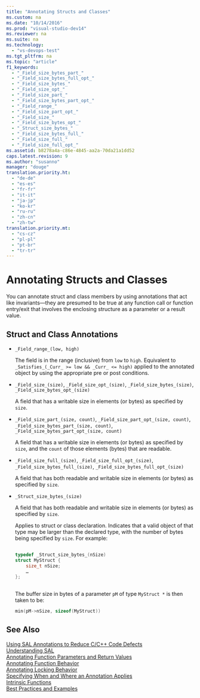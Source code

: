```yaml
---
title: "Annotating Structs and Classes"
ms.custom: na
ms.date: "10/14/2016"
ms.prod: "visual-studio-dev14"
ms.reviewer: na
ms.suite: na
ms.technology: 
  - "vs-devops-test"
ms.tgt_pltfrm: na
ms.topic: "article"
f1_keywords: 
  - "_Field_size_bytes_part_"
  - "_Field_size_bytes_full_opt_"
  - "_Field_size_bytes_"
  - "_Field_size_opt_"
  - "_Field_size_part_"
  - "_Field_size_bytes_part_opt_"
  - "_Field_range_"
  - "_Field_size_part_opt_"
  - "_Field_size_"
  - "_Field_size_bytes_opt_"
  - "_Struct_size_bytes_"
  - "_Field_size_bytes_full_"
  - "_Field_size_full_"
  - "_Field_size_full_opt_"
ms.assetid: b8278a4a-c86e-4845-aa2a-70da21a1dd52
caps.latest.revision: 9
ms.author: "susanno"
manager: "douge"
translation.priority.ht: 
  - "de-de"
  - "es-es"
  - "fr-fr"
  - "it-it"
  - "ja-jp"
  - "ko-kr"
  - "ru-ru"
  - "zh-cn"
  - "zh-tw"
translation.priority.mt: 
  - "cs-cz"
  - "pl-pl"
  - "pt-br"
  - "tr-tr"
---
```

# Annotating Structs and Classes
You can annotate struct and class members by using annotations that act like invariants—they are presumed to be true at any function call or function entry/exit that involves the enclosing structure as a parameter or a result value.  
  
## Struct and Class Annotations  
  
-   `_Field_range_(low, high)`  
  
     The field is in the range (inclusive) from `low` to `high`.  Equivalent to `_Satisfies_(_Curr_ >= low && _Curr_ <= high)` applied to the annotated object by using the appropriate pre or post conditions.  
  
-   `_Field_size_(size)`, `_Field_size_opt_(size)`, `_Field_size_bytes_(size)`, `_Field_size_bytes_opt_(size)`  
  
     A field that has a writable size in elements (or bytes) as specified by `size`.  
  
-   `_Field_size_part_(size, count)`, `_Field_size_part_opt_(size, count)`,         `_Field_size_bytes_part_(size, count)`, `_Field_size_bytes_part_opt_(size, count)`  
  
     A field that has a writable size in elements (or bytes) as specified by `size`, and the `count` of those elements (bytes) that are readable.  
  
-   `_Field_size_full_(size)`, `_Field_size_full_opt_(size)`, `_Field_size_bytes_full_(size)`, `_Field_size_bytes_full_opt_(size)`  
  
     A field that has both readable and writable size in elements (or bytes) as specified by `size`.  
  
-   `_Struct_size_bytes_(size)`  
  
     A field that has both readable and writable size in elements (or bytes) as specified by `size`.  
  
     Applies to struct or class declaration.  Indicates that a valid object of that type may be larger than the declared type, with the number of bytes being specified by `size`.  For example:  
  
    ```cpp  
  
    typedef _Struct_size_bytes_(nSize)  
    struct MyStruct {  
        size_t nSize;  
        …  
    };  
  
    ```  
  
     The buffer size in bytes of a parameter `pM` of type `MyStruct *` is then taken to be:  
  
    ```cpp  
    min(pM->nSize, sizeof(MyStruct))  
    ```  
  
## See Also  
 [Using SAL Annotations to Reduce C/C++ Code Defects](../codequality/using-sal-annotations-to-reduce-c-c---code-defects.md)   
 [Understanding SAL](../codequality/understanding-sal.md)   
 [Annotating Function Parameters and Return Values](../codequality/annotating-function-parameters-and-return-values.md)   
 [Annotating Function Behavior](../codequality/annotating-function-behavior.md)   
 [Annotating Locking Behavior](../codequality/annotating-locking-behavior.md)   
 [Specifying When and Where an Annotation Applies](../codequality/specifying-when-and-where-an-annotation-applies.md)   
 [Intrinsic Functions](../codequality/intrinsic-functions.md)   
 [Best Practices and Examples](../codequality/best-practices-and-examples--sal-.md)